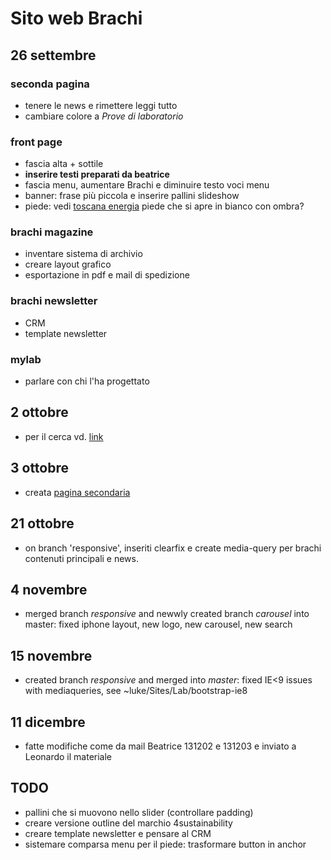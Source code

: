 # Sito web Brachi

## 26 settembre
### seconda pagina
* tenere le news e rimettere leggi tutto
* cambiare colore a _Prove di laboratorio_

### front page
* fascia alta + sottile
* __inserire testi preparati da beatrice__
* fascia menu, aumentare Brachi e diminuire testo voci menu
* banner: frase più piccola e inserire pallini slideshow
* piede: vedi [toscana energia](http://local.toscanaenergia.sesamo.net)
  piede che si apre in bianco con ombra?

### brachi magazine
* inventare sistema di archivio
* creare layout grafico
* esportazione in pdf e mail di spedizione

### brachi newsletter
* CRM
* template newsletter

### mylab
* parlare con chi l'ha progettato


## 2 ottobre
* per il cerca vd. [link](http://stackoverflow.com/questions/18838964/add-bootstrap-glyphicon-to-input-box/18839305#18839305)

## 3 ottobre
* creata [pagina secondaria](file://localhost/Users/luke/Documents/Lavoro/Grafica/Brachi/brachi-www/www-static/testing-prove-laboratorio.html)

## 21 ottobre
* on branch 'responsive', inseriti clearfix e create media-query per brachi contenuti principali e news.

## 4 novembre
* merged branch _responsive_ and newwly created branch _carousel_ into master: fixed iphone layout, new logo, new carousel, new search

## 15 novembre
* created branch _responsive_ and merged into _master_: fixed IE<9 issues with mediaqueries, see ~luke/Sites/Lab/bootstrap-ie8

## 11 dicembre
* fatte modifiche come da mail Beatrice 131202 e 131203 e inviato a Leonardo il materiale


## TODO
* pallini che si muovono nello slider (controllare padding)
* creare versione outline del marchio 4sustainability
* creare template newsletter e pensare al CRM
* sistemare comparsa menu per il piede: trasformare button in anchor
